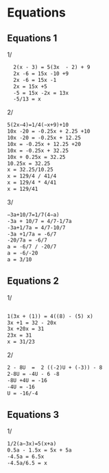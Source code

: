 # Equations

## Equations 1

1/

  ```txt
    2(x - 3) = 5(3x  - 2) + 9
    2x -6 = 15x -10 +9
    2x -6 = 15x -1
    2x = 15x +5
    -5 = 15x -2x = 13x
    -5/13 = x
  ```

2/

```txt
5(2x−4)=1/4(−x+9)+10
10x -20 = -0.25x + 2.25 +10
10x -20 = -0.25x + 12.25
10x = -0.25x + 12.25 +20
10x = -0.25x + 32.25
10x + 0.25x = 32.25
10.25x = 32.25
x = 32.25/10.25
x = 129/4 / 41/4
x = 129/4 * 4/41
x = 129/41
```

3/

```txt
−3a+10/7=1/7(4−a)
-3a + 10/7 = 4/7-1/7a
-3a+1/7a = 4/7-10/7
-3a +1/7a = -6/7
-20/7a = -6/7
a = -6/7 / -20/7
a = -6/-20
a = 3/10
```

## Equations 2

1/

```txt

1(3x + (1)) = 4((8) - (5) x)
3x +1 = 32 - 20x
3x +20x = 31
23x = 31
x = 31/23
```

2/

```txt
2 - 8U  =  2 ((-2)U + (-3)) - 8
2-8U = -4U - 6 -8
-8U +4U = -16
-4U = -16
U = -16/-4
```

## Equations 3

1/

```txt
1/2(a−3x)=5(x+a)
0.5a - 1.5x = 5x + 5a
-4.5a = 6.5x
-4.5a/6.5 = x
```
